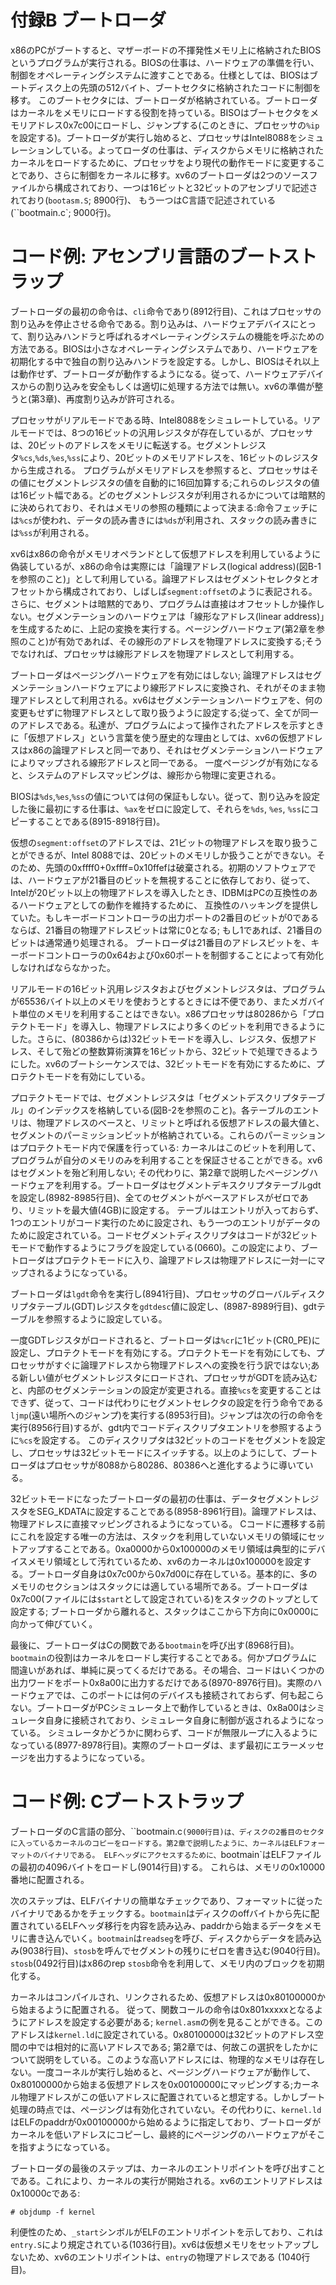 付録B ブートローダ
==================

x86のPCがブートすると、マザーボードの不揮発性メモリ上に格納されたBIOSというプログラムが実行される。BIOSの仕事は、ハードウェアの準備を行い、制御をオペレーティングシステムに渡すことである。仕様としては、BIOSはブートディスク上の先頭の512バイト、ブートセクタに格納されたコードに制御を移す。
このブートセクタには、ブートローダが格納されている。ブートローダはカーネルをメモリにロードする役割を持っている。BISOはブートセクタをメモリアドレス0x7c00にロードし、ジャンプする(このときに、プロセッサの`%ip`を設定する)。ブートローダが実行し始めると、プロセッサはIntel8088をシミュレーションしている。よってローダの仕事は、ディスクからメモリに格納されたカーネルをロードするために、プロセッサをより現代の動作モードに変更することであり、さらに制御をカーネルに移す。xv6のブートローダは2つのソースファイルから構成されており、一つは16ビットと32ビットのアセンブリで記述されており(`bootasm.S`; 8900行)、
もう一つはC言語で記述されている (``bootmain.c`; 9000行)。

# コード例: アセンブリ言語のブートストラップ

ブートローダの最初の命令は、`cli`命令であり(8912行目)、これはプロセッサの割り込みを停止させる命令である。割り込みは、ハードウェアデバイスにとって、割り込みハンドラと呼ばれるオペレーティングシステムの機能を呼ぶための方法である。BIOSは小さなオペレーティングシステムであり、ハードウェアを初期化する中で独自の割り込みハンドラを設定する。しかし、BIOSはそれ以上は動作せず、ブートローダが動作するようになる。従って、ハードウェアデバイスからの割り込みを安全もしくは適切に処理する方法では無い。xv6の準備が整うと(第3章)、再度割り込みが許可される。

プロセッサがリアルモードである時、Intel8088をシミュレートしている。リアルモードでは、8つの16ビットの汎用レジスタが存在しているが、プロセッサは、20ビットのアドレスをメモリに転送する。セグメントレジスタ`%cs`,`%ds`,`%es`,`%ss`により、20ビットのメモリアドレスを、16ビットのレジスタから生成される。
プログラムがメモリアドレスを参照すると、プロセッサはその値にセグメントレジスタの値を自動的に16回加算する;これらのレジスタの値は16ビット幅である。どのセグメントレジスタが利用されるかについては暗黙的に決められており、それはメモリの参照の種類によって決まる:命令フェッチには`%cs`が使われ、データの読み書きには`%ds`が利用され、スタックの読み書きには`%ss`が利用される。

xv6はx86の命令がメモリオペランドとして仮想アドレスを利用しているように偽装しているが、x86の命令は実際には「論理アドレス(logical address)(図B-1を参照のこと)」として利用している。論理アドレスはセグメントセレクタとオフセットから構成されており、しばしば`segment:offset`のように表記される。さらに、セグメントは暗黙的であり、プログラムは直接はオフセットしか操作しない。セグメンテーションのハードウェアは「線形なアドレス(linear address)」を生成するために、上記の変換を実行する。ページングハードウェア(第2章を参照のこと)が有効であれば、その線形のアドレスを物理アドレスに変換する;そうでなければ、プロセッサは線形アドレスを物理アドレスとして利用する。

ブートローダはページングハードウェアを有効にはしない; 論理アドレスはセグメンテーションハードウェアにより線形アドレスに変換され、それがそのまま物理アドレスとして利用される。xv6はセグメンテーションハードウェアを、何の変更もせずに物理アドレスとして取り扱うように設定する;従って、全てが同一のアドレスである。私達が、プログラムによって操作されたアドレスを示すときに「仮想アドレス」という言葉を使う歴史的な理由としては、xv6の仮想アドレスはx86の論理アドレスと同一であり、それはセグメンテーションハードウェアによりマップされる線形アドレスと同一である。
一度ページングが有効になると、システムのアドレスマッピングは、線形から物理に変更される。

BIOSは`%ds`,`%es`,`%ss`の値については何の保証もしない。従って、割り込みを設定した後に最初にする仕事は、`%ax`をゼロに設定して、それらを`%ds`, `%es`, `%ss`にコピーすることである(8915-8918行目)。

仮想の`segment:offset`のアドレスでは、21ビットの物理アドレスを取り扱うことができるが、Intel 8088では、20ビットのメモリしか扱うことができない。そのため、先頭の0xffff0+0xffff=0x10ffefは破棄される。初期のソフトウェアでは、ハードウェアが21番目のビットを無視することに依存しており、従って、Intelが20ビット以上の物理アドレスを導入したとき、IDBMはPCの互換性のあるハードウェアとしての動作を維持するために、
互換性のハッキングを提供していた。もしキーボードコントローラの出力ポートの2番目のビットが0であるならば、21番目の物理アドレスビットは常に0となる; もし1であれば、21番目のビットは通常通り処理される。
ブートローダは21番目のアドレスビットを、キーボードコントローラの0x64および0x60ポートを制御することによって有効化しなければならなかった。

リアルモードの16ビット汎用レジスタおよびセグメントレジスタは、プログラムが65536バイト以上のメモリを使おうとするときには不便であり、またメガバイト単位のメモリを利用することはできない。x86プロセッサは80286から「プロテクトモード」を導入し、物理アドレスにより多くのビットを利用できるようにした。さらに、(80386からは)32ビットモードを導入し、レジスタ、仮想アドレス、そして殆どの整数算術演算を16ビットから、32ビットで処理できるようにした。xv6のブートシーケンスでは、32ビットモードを有効にするために、プロテクトモードを有効にしている。

プロテクトモードでは、セグメントレジスタは「セグメントデスクリプタテーブル」のインデックスを格納している(図B-2を参照のこと)。各テーブルのエントリは、物理アドレスのベースと、リミットと呼ばれる仮想アドレスの最大値と、セグメントのパーミッションビットが格納されている。これらのパーミッションはプロテクトモード内で保護を行っている: カーネルはこのビットを利用して、プログラムが自分のメモリのみを利用することを保証させることができる。xv6はセグメントを殆ど利用しない; その代わりに、第2章で説明したページングハードウェアを利用する。ブートローダはセグメントデキスクリプタテーブルgdtを設定し(8982-8985行目)、全てのセグメントがベースアドレスがゼロであり、リミットを最大値(4GB)に設定する。
テーブルはエントリが入っておらず、1つのエントリがコード実行のために設定され、もう一つのエントリがデータのために設定されている。コードセグメントディスクリプタはコードが32ビットモードで動作するようにフラグを設定している(0660)。この設定により、ブートローダはプロテクトモードに入り、論理アドレスは物理アドレスに一対一にマップされるようになっている。

ブートローダは`lgdt`命令を実行し(8941行目)、プロセッサのグローバルディスクリプタテーブル(GDT)レジスタを`gdtdesc`値に設定し、(8987-8989行目)、gdtテーブルを参照するように設定している。

一度GDTレジスタがロードされると、ブートローダは`%cr`に1ビット(CR0_PE)に設定し、プロテクトモードを有効にする。プロテクトモードを有効にしても、プロセッサがすぐに論理アドレスから物理アドレスへの変換を行う訳ではない;ある新しい値がセグメントレジスタにロードされ、プロセッサがGDTを読み込むと、内部のセグメンテーションの設定が変更される。直接`%cs`を変更することはできず、従って、コードは代わりにセグメントセレクタの設定を行う命令である`ljmp`(遠い場所へのジャンプ)を実行する(8953行目)。ジャンプは次の行の命令を実行(8956行目)するが、gdt内でコードディスクリプタエントリを参照するように`%cs`を設定する。
このディスクリプタは32ビットのコードをセグメントを設定し、プロセッサは32ビットモードにスイッチする。以上のようにして、ブートローダはプロセッサが8088から80286、80386へと進化するように導いている。

32ビットモードになったブートローダの最初の仕事は、データセグメントレジスタをSEG_KDATAに設定することである(8958-8961行目)。論理アドレスは、物理アドレスに直接マッピングされるようになっている。
Cコードに遷移する前にこれを設定する唯一の方法は、スタックを利用していないメモリの領域にセットアップすることである。0xa0000から0x100000のメモリ領域は典型的にデバイスメモリ領域として汚れているため、xv6のカーネルは0x100000を設定する。ブートローダ自身は0x7c00から0x7d00に存在している。基本的に、多のメモリのセクションはスタックには適している場所である。ブートローダは0x7c00(ファイルには`$start`として設定されている)をスタックのトップとして設定する; ブートローダから離れると、スタックはここから下方向に0x0000に向かって伸びていく。

最後に、ブートローダはCの関数である`bootmain`を呼び出す(8968行目)。`bootmain`の役割はカーネルをロードし実行することである。何かプログラムに間違いがあれば、単純に戻ってくるだけである。その場合、コードはいくつかの出力ワードをポート0x8a00に出力するだけである(8970-8976行目)。実際のハードウェアでは、このポートには何のデバイスも接続されておらず、何も起こらない。ブートローダがPCシミュレータ上で動作しているときは、0x8a00はシミュレータ自身に接続されており、シミュレータ自身に制御が返されるようになっている。
シミュレータかどうかに関わらず、コードが無限ループに入るようになっている(8977-8978行目)。実際のブートローダは、まず最初にエラーメッセージを出力するようになっている。

# コード例: Cブートストラップ

ブートローダのC言語の部分、``bootmain.c`(9000行目)は、ディスクの2番目のセクタに入っているカーネルのコピーをロードする。第2章で説明したように、カーネルはELFフォーマットのバイナリである。
ELFヘッダにアクセスするために、`bootmain`はELFファイルの最初の4096バイトをロードし(9014行目)する。
これらは、メモリの0x10000番地に配置される。

次のステップは、ELFバイナリの簡単なチェックであり、フォーマットに従ったバイナリであるかをチェックする。`bootmain`はディスクのoffバイトから先に配置されているELFヘッダ移行を内容を読み込み、paddrから始まるデータをメモリに書き込んでいく。`bootmain`は`readseg`を呼び、ディスクからデータを読み込み(9038行目)、`stosb`を呼んでセグメントの残りにゼロを書き込む(9040行目)。`stosb`(0492行目)はx86のrep `stosb`命令を利用して、メモリ内のブロックを初期化する。

カーネルはコンパイルされ、リンクされるため、仮想アドレスは0x80100000から始まるように配置される。
従って、関数コールの命令は0x801xxxxxとなるようにアドレスを設定する必要がある; `kernel.asm`の例を見ることができる。このアドレスは`kernel.ld`に設定されている。0x80100000は32ビットのアドレス空間の中では相対的に高いアドレスである; 第2章では、何故この選択をしたかについて説明をしている。このような高いアドレスには、物理的なメモリは存在しない。一度コーネルが実行し始めると、ページングハードウェアが動作して、0x80100000から始まる仮想アドレスを0x00100000にマッピングする;カーネル物理アドレスがこの低いアドレスに配置されていると想定する。しかしブート処理の時点では、ページングは有効化されていない。その代わりに、`kernel.ld`はELFのpaddrが0x00100000から始めるように指定しており、ブートローダがカーネルを低いアドレスにコピーし、最終的にページングのハードウェアがそこを指すようになっている。

ブートローダの最後のステップは、カーネルのエントリポイントを呼び出すことである。これにより、カーネルの実行が開始される。xv6のエントリアドレスは0x10000cである:

```
# objdump -f kernel
```

利便性のため、`_start`シンボルがELFのエントリポイントを示しており、これは`entry.S`により規定されている(1036行目)。xv6は仮想メモリをセットアップしないため、xv6のエントリポイントは、`entry`の物理アドレスである (1040行目)。

